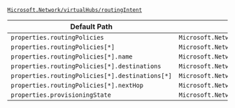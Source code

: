 [`Microsoft.Network/virtualHubs/routingIntent`](https://docs.microsoft.com/en-us/azure/templates/microsoft.network/virtualhubs/routingintent)

| Default Path | Alias |
|---|---|
| `properties.routingPolicies` | `Microsoft.Network/virtualHubs/routingIntent/routingPolicies` |
| `properties.routingPolicies[*]` | `Microsoft.Network/virtualHubs/routingIntent/routingPolicies[*]` |
| `properties.routingPolicies[*].name` | `Microsoft.Network/virtualHubs/routingIntent/routingPolicies[*].name` |
| `properties.routingPolicies[*].destinations` | `Microsoft.Network/virtualHubs/routingIntent/routingPolicies[*].destinations` |
| `properties.routingPolicies[*].destinations[*]` | `Microsoft.Network/virtualHubs/routingIntent/routingPolicies[*].destinations[*]` |
| `properties.routingPolicies[*].nextHop` | `Microsoft.Network/virtualHubs/routingIntent/routingPolicies[*].nextHop` |
| `properties.provisioningState` | `Microsoft.Network/virtualHubs/routingIntent/provisioningState` |

